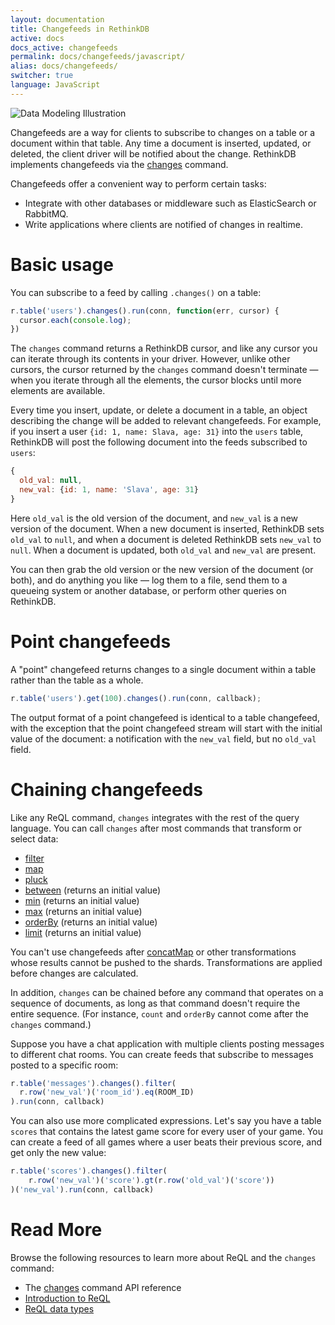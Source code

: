 ```yaml
---
layout: documentation
title: Changefeeds in RethinkDB
active: docs
docs_active: changefeeds
permalink: docs/changefeeds/javascript/
alias: docs/changefeeds/
switcher: true
language: JavaScript
---
```


<img alt="Data Modeling Illustration" class="api_command_illustration"
    src="/assets/images/docs/api_illustrations/change-feeds.png" />


Changefeeds are a way for clients to subscribe to changes on a table or a
document within that table. Any time a document is inserted, updated, or
deleted, the client driver will be notified about the change. RethinkDB
implements changefeeds via the [changes](/api/javascript/changes) command.

Changefeeds offer a convenient way to perform certain tasks:

- Integrate with other databases or middleware such as ElasticSearch or RabbitMQ.
- Write applications where clients are notified of changes in realtime.

# Basic usage #

You can subscribe to a feed by calling `.changes()` on a table:

```js
r.table('users').changes().run(conn, function(err, cursor) {
  cursor.each(console.log);
})
```

The `changes` command returns a RethinkDB cursor, and like any cursor
you can iterate through its contents in your driver. However, unlike
other cursors, the cursor returned by the `changes` command doesn't
terminate &mdash; when you iterate through all the elements, the
cursor blocks until more elements are available.

Every time you insert, update, or delete a document in a table, an
object describing the change will be added to relevant
changefeeds. For example, if you insert a user `{id: 1, name:
Slava, age: 31}` into the `users` table, RethinkDB will post the
following document into the feeds subscribed to `users`:

```js
{
  old_val: null,
  new_val: {id: 1, name: 'Slava', age: 31}
}
```

Here `old_val` is the old version of the document, and `new_val` is a
new version of the document. When a new document is inserted,
RethinkDB sets `old_val` to `null`, and when a document is deleted
RethinkDB sets `new_val` to `null`. When a document is updated, both
`old_val` and `new_val` are present.

You can then grab the old version or the new version of the document
(or both), and do anything you like &mdash; log them to a file, send
them to a queueing system or another database, or perform other
queries on RethinkDB.

# Point changefeeds #

A "point" changefeed returns changes to a single document within a table rather than the table as a whole.

```js
r.table('users').get(100).changes().run(conn, callback);
```

The output format of a point changefeed is identical to a table
changefeed, with the exception that the point changefeed stream will start
with the initial value of the document: a notification with the `new_val`
field, but no `old_val` field.

# Chaining changefeeds #

Like any ReQL command, `changes` integrates with the rest of the query
language. You can call `changes` after most commands that transform or
select data:

* [filter](/api/javascript/filter)
* [map](/api/javascript/map)
* [pluck](/api/javascript/pluck)
* [between](/api/javascript/between) (returns an initial value)
* [min](/api/javascript/min) (returns an initial value)
* [max](/api/javascript/max) (returns an initial value)
* [orderBy](/api/javascript/order_by) (returns an initial value)
* [limit](/api/javascript/limit) (returns an initial value)

You can't use changefeeds after [concatMap](/api/javascript/concat_map) or
other transformations whose results cannot be pushed to the shards.
Transformations are applied before changes are calculated.

In addition, `changes` can be chained before any command that operates on
a sequence of documents, as long as that command doesn't require the
entire sequence. (For instance, `count` and `orderBy` cannot come after
the `changes` command.)

Suppose you have a chat application with multiple clients posting messages
to different chat rooms. You can create feeds that subscribe to messages
posted to a specific room:

```js
r.table('messages').changes().filter(
  r.row('new_val')('room_id').eq(ROOM_ID)
).run(conn, callback)
```

You can also use more complicated expressions. Let's say you have a
table `scores` that contains the latest game score for every user of
your game. You can create a feed of all games where a user beats their
previous score, and get only the new value:

```js
r.table('scores').changes().filter(
    r.row('new_val')('score').gt(r.row('old_val')('score'))
)('new_val').run(conn, callback)
```

# Read More #

Browse the following resources to learn more about ReQL and the
`changes` command:

- The [changes](/api/javascript/changes) command API reference
- [Introduction to ReQL](/docs/introduction-to-reql/)
- [ReQL data types](/docs/data-types/)
